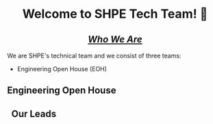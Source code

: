 <h1 style="text-align:center;"> Welcome to SHPE Tech Team! &#129395  </h2>

 <h2 style="text-align:center;"> <em> <u>Who We Are</u></em> </h2>
 
We are SHPE's technical team and we consist of three teams:
 - Engineering Open House (EOH) 

## Engineering Open House
 ## &nbsp; Our Leads

 
